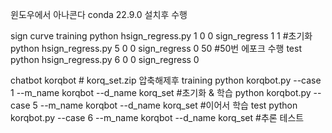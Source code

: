 
윈도우에서 아나콘다 conda 22.9.0 설치후 수행

sign curve 
  training
    python hsign_regress.py 1 0 0 sign_regress 1 1     #초기화
    python hsign_regress.py 5 0 0 sign_regress 0 50    #50번 에포크 수행
  test
    python hsign_regress.py 6 0 0 sign_regress 0

chatbot
  korqbot #
    korq_set.zip 압축해제후
    training
      python korqbot.py --case 1 --m_name korqbot --d_name korq_set  #초기화 & 학습
      python korqbot.py --case 5 --m_name korqbot --d_name korq_set  #이어서 학습
    test
      python korqbot.py --case 6 --m_name korqbot --d_name korq_set  #추론 테스트
